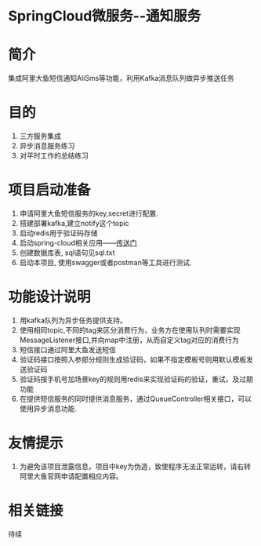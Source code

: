 # SpringCloud微服务--通知服务
# 简介
集成阿里大鱼短信通知AliSms等功能，利用Kafka消息队列做异步推送任务

# 目的
1. 三方服务集成
2. 异步消息服务练习
3. 对平时工作的总结练习

# 项目启动准备
1. 申请阿里大鱼短信服务的key,secret进行配置.
2. 搭建部署kafka,建立notify这个topic
3. 启动redis用于验证码存储
4. 启动spring-cloud相关应用——[传送门](https://github.com/caicai457614705/cloud-server)
5. 创建数据库表, sql语句见sql.txt
6. 启动本项目, 使用swagger或者postman等工具进行测试.

# 功能设计说明
1. 用kafka队列为异步任务提供支持。
2. 使用相同topic,不同的tag来区分消费行为，业务方在使用队列时需要实现MessageListener接口,并向map中注册，从而自定义tag对应的消费行为
3. 短信接口通过阿里大鱼发送短信
4. 验证码接口按照入参部分规则生成验证码，如果不指定模板号则用默认模板发送验证码
5. 验证码按手机号加场景key的规则用redis来实现验证码的验证，重试，及过期功能
6. 在提供短信服务的同时提供消息服务，通过QueueController相关接口，可以使用异步消息功能.

# 友情提示
1. 为避免该项目泄露信息，项目中key为伪造，致使程序无法正常运转，请右转阿里大鱼官网申请配置相应内容。

# 相关链接
待续